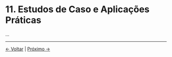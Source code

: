 # 11. Estudos de Caso e Aplicações Práticas

...

---
<div class="navigation-links">
<a href="10_Contexto_Histórico.md" class="nav-link prev-link">← Voltar</a> | <a href="12_Críticas_e_Contra_argumentos.md" class="nav-link next-link">Próximo →</a>
</div>
